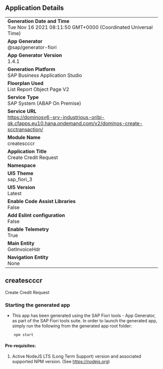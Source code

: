 ## Application Details
|               |
| ------------- |
|**Generation Date and Time**<br>Tue Nov 16 2021 08:11:50 GMT+0000 (Coordinated Universal Time)|
|**App Generator**<br>@sap/generator-fiori|
|**App Generator Version**<br>1.4.1|
|**Generation Platform**<br>SAP Business Application Studio|
|**Floorplan Used**<br>List Report Object Page V2|
|**Service Type**<br>SAP System (ABAP On Premise)|
|**Service URL**<br>https://dominosv6-srv-industrious-oribi-qk.cfapps.eu10.hana.ondemand.com/v2/dominos-create-scctransaction/
|**Module Name**<br>createscccr|
|**Application Title**<br>Create Credit Request|
|**Namespace**<br>|
|**UI5 Theme**<br>sap_fiori_3|
|**UI5 Version**<br>Latest|
|**Enable Code Assist Libraries**<br>False|
|**Add Eslint configuration**<br>False|
|**Enable Telemetry**<br>True|
|**Main Entity**<br>GetInvoiceHdr|
|**Navigation Entity**<br>None|

## createscccr

Create Credit Request

### Starting the generated app

-   This app has been generated using the SAP Fiori tools - App Generator, as part of the SAP Fiori tools suite.  In order to launch the generated app, simply run the following from the generated app root folder:

```
    npm start
```

#### Pre-requisites:

1. Active NodeJS LTS (Long Term Support) version and associated supported NPM version.  (See https://nodejs.org)


